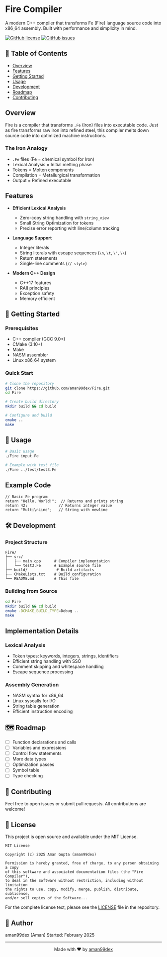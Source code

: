 # Fire Compiler

A modern C++ compiler that transforms Fe (Fire) language source code into x86_64 assembly. Built with performance and simplicity in mind.

[![GitHub license](https://img.shields.io/github/license/aman99dex/Fire)](https://github.com/aman99dex/Fire/blob/main/LICENSE)
[![GitHub issues](https://img.shields.io/github/issues/aman99dex/Fire)](https://github.com/aman99dex/Fire/issues)

## 📖 Table of Contents
- [Overview](#overview)
- [Features](#features)
- [Getting Started](#getting-started)
- [Usage](#usage)
- [Development](#development)
- [Roadmap](#roadmap)
- [Contributing](#contributing)

## Overview

Fire is a compiler that transforms `.Fe` (Iron) files into executable code. Just as fire transforms raw iron into refined steel, this compiler melts down source code into optimized machine instructions.

### The Iron Analogy
- `.Fe` files (Fe = chemical symbol for Iron)
- Lexical Analysis = Initial melting phase
- Tokens = Molten components
- Compilation = Metallurgical transformation
- Output = Refined executable

## Features

- **Efficient Lexical Analysis**
  - Zero-copy string handling with `string_view`
  - Small String Optimization for tokens
  - Precise error reporting with line/column tracking

- **Language Support**
  - Integer literals
  - String literals with escape sequences (`\n`, `\t`, `\"`, `\\`)
  - Return statements
  - Single-line comments (`// style`)

- **Modern C++ Design**
  - C++17 features
  - RAII principles
  - Exception safety
  - Memory efficient

## 🚀 Getting Started

### Prerequisites
- C++ compiler (GCC 9.0+)
- CMake (3.10+)
- Make
- NASM assembler
- Linux x86_64 system

### Quick Start
```bash
# Clone the repository
git clone https://github.com/aman99dex/Fire.git
cd Fire

# Create build directory
mkdir build && cd build

# Configure and build
cmake ..
make
```

## 📝 Usage

```bash
# Basic usage
./Fire input.Fe

# Example with test file
./Fire ../test/test3.Fe
```

## Example Code

```plaintext
// Basic Fe program
return "Hello, World!";  // Returns and prints string
return 42;              // Returns integer value
return "Multi\nLine";   // String with newline
```

## 🛠️ Development

### Project Structure
```
Fire/
├── src/
│   ├── main.cpp      # Compiler implementation
│   └── test3.Fe      # Example source file
├── build/             # Build artifacts
├── CMakeLists.txt    # Build configuration
└── README.md         # This file
```

### Building from Source
```bash
cd Fire
mkdir build && cd build
cmake -DCMAKE_BUILD_TYPE=Debug ..
make
```

## Implementation Details

### Lexical Analysis
- Token types: keywords, integers, strings, identifiers
- Efficient string handling with SSO
- Comment skipping and whitespace handling
- Escape sequence processing

### Assembly Generation
- NASM syntax for x86_64
- Linux syscalls for I/O
- String table generation
- Efficient instruction encoding

## 🗺️ Roadmap

- [ ] Function declarations and calls
- [ ] Variables and expressions
- [ ] Control flow statements
- [ ] More data types
- [ ] Optimization passes
- [ ] Symbol table
- [ ] Type checking

## 🤝 Contributing

Feel free to open issues or submit pull requests. All contributions are welcome!

## 📜 License

This project is open source and available under the MIT License.

```plaintext
MIT License

Copyright (c) 2025 Aman Gupta (aman99dex)

Permission is hereby granted, free of charge, to any person obtaining a copy
of this software and associated documentation files (the "Fire Compiler"),
to deal in the Software without restriction, including without limitation
the rights to use, copy, modify, merge, publish, distribute, sublicense,
and/or sell copies of the Software...
```

For the complete license text, please see the [LICENSE](LICENSE) file in the repository.

## 👤 Author

aman99dex (Aman)
Started: February 2025

---

<p align="center">
  Made with ❤️ by <a href="https://github.com/aman99dex">aman99dex</a>
</p>